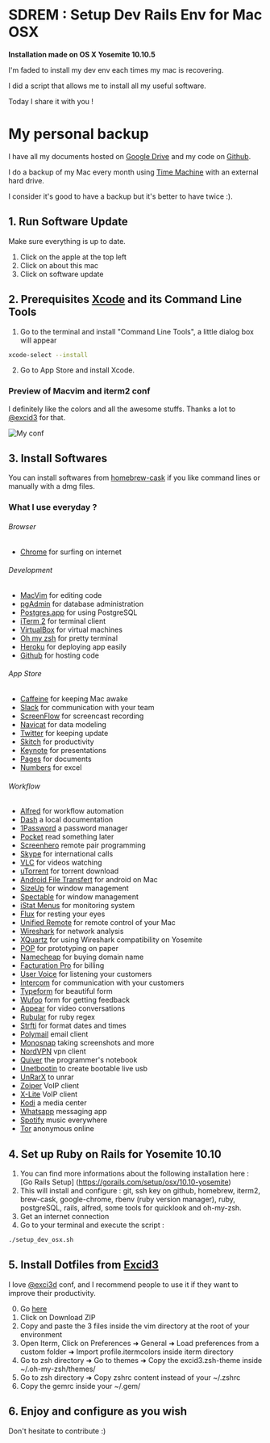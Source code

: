 # SDREM : Setup Dev Rails Env for Mac OSX

**Installation made on OS X Yosemite 10.10.5**

I'm faded to install my dev env each times my mac is recovering.

I did a script that allows me to install all my useful software.

Today I share it with you !

# My personal backup

I have all my documents hosted on [Google Drive](https://drive.google.com) and my code on [Github](https://github.com).

I do a backup of my Mac every month using [Time Machine](http://www.apple.com/osx/apps/#timemachine) with an external hard drive.

I consider it's good to have a backup but it's better to have twice :).

## 1. Run Software Update

Make sure everything is up to date.

1. Click on the apple at the top left
2. Click on about this mac
3. Click on software update

## 2. Prerequisites [Xcode](https://developer.apple.com/xcode/) and its Command Line Tools

1. Go to the terminal and install "Command Line Tools", a little dialog box will appear

  ```sh
  xcode-select --install
  ```

2. Go to App Store and install Xcode.

### Preview of Macvim and iterm2 conf

I definitely like the colors and all the awesome stuffs. Thanks a lot to [@excid3](https://github.com/excid3) for that.

![My conf](http://f.cl.ly/items/3u3A1X2H1e3N3m150z3v/Image%202015-10-08%20at%2011.52.30%20AM.png)

## 3. Install Softwares

You can install softwares from [homebrew-cask](https://github.com/caskroom/homebrew-cask) if you like command lines or manually with a dmg files.

### What I use everyday ?

###### Browser

* [Chrome](https://www.google.com/intl/en/chrome/browser/desktop/index.html) for surfing on internet

###### Development

* [MacVim](https://github.com/b4winckler/macvim) for editing code
* [pgAdmin](http://www.pgadmin.org/download/macosx.php) for database administration
* [Postgres.app](http://postgresapp.com/) for using PostgreSQL
* [iTerm 2](http://www.iterm2.com/#/section/home) for terminal client
* [VirtualBox](https://www.virtualbox.org/wiki/Downloads) for virtual machines
* [Oh my zsh](http://ohmyz.sh/) for pretty terminal
* [Heroku](https://toolbelt.heroku.com/osx) for deploying app easily
* [Github](https://github.com/) for hosting code

###### App Store

* [Caffeine](https://itunes.apple.com/us/app/caffeine/id411246225?l=en&mt=12) for keeping Mac awake
* [Slack](https://itunes.apple.com/us/app/slack/id803453959?l=en&mt=12) for communication with your team
* [ScreenFlow](https://itunes.apple.com/us/app/screenflow-5/id917790450?l=en&mt=12) for screencast recording
* [Navicat](https://itunes.apple.com/us/app/navicat-data-modeler-essentials/id532423082?l=en&mt=12) for data modeling
* [Twitter](https://itunes.apple.com/us/app/twitter/id409789998?l=en&mt=12) for keeping update
* [Skitch](https://itunes.apple.com/us/app/skitch-snap.-mark-up.-share./id425955336?l=en&mt=12) for productivity
* [Keynote](https://itunes.apple.com/us/app/keynote/id409183694?l=en&mt=12) for presentations
* [Pages](https://itunes.apple.com/us/app/pages/id409201541?l=en&mt=12) for documents
* [Numbers](https://itunes.apple.com/us/app/numbers/id409203825?l=en&mt=12) for excel

###### Workflow

* [Alfred](http://www.alfredapp.com/) for workflow automation
* [Dash](https://kapeli.com/dash) a local documentation
* [1Password](https://1password.com/) a password manager
* [Pocket](https://getpocket.com/) read something later
* [Screenhero](https://screenhero.com/) remote pair programming
* [Skype](http://www.skype.com/en/) for international calls
* [VLC](http://www.videolan.org/vlc/download-macosx.html) for videos watching
* [uTorrent](http://www.utorrent.com/intl/fr/) for torrent download
* [Android File Transfert](https://www.android.com/filetransfer/) for android on Mac
* [SizeUp](http://www.irradiatedsoftware.com/sizeup/) for window management
* [Spectable](https://www.spectacleapp.com/) for window management
* [iStat Menus](https://bjango.com/mac/istatmenus/) for monitoring system
* [Flux](https://justgetflux.com/) for resting your eyes
* [Unified Remote](https://www.unifiedremote.com/download) for remote control of your Mac
* [Wireshark](https://www.wireshark.org/#download) for network analysis
* [XQuartz](http://xquartz.macosforge.org/landing/) for using Wireshark compatibility on Yosemite
* [POP](https://popapp.in/) for prototyping on paper
* [Namecheap](https://www.namecheap.com/) for buying domain name
* [Facturation Pro](https://www.facturation.pro) for billing
* [User Voice](https://www.uservoice.com/) for listening your customers
* [Intercom](https://www.intercom.io/) for communication with your customers
* [Typeform](http://www.typeform.com/) for beautiful form
* [Wufoo](http://www.wufoo.com/) form for getting feedback
* [Appear](https://appear.in/) for video conversations
* [Rubular](http://rubular.com/) for ruby regex
* [Strfti](http://www.strfti.me/) for format dates and times
* [Polymail](https://polymail.io/) email client
* [Monosnap](https://monosnap.com/welcome) taking screenshots and more
* [NordVPN](https://nordvpn.com/fr/) vpn client
* [Quiver](http://happenapps.com/#quiver) the programmer's notebook
* [Unetbootin](https://unetbootin.github.io/) to create bootable live
  usb
* [UnRarX](http://www.unrarx.com/) to unrar
* [Zoiper](https://www.zoiper.com/en) VoIP client
* [X-Lite](http://www.counterpath.com/x-lite/) VoIP client
* [Kodi](https://kodi.tv/) a media center
* [Whatsapp](https://www.whatsapp.com/) messaging app
* [Spotify](https://www.spotify.com) music everywhere
* [Tor](https://www.torproject.org/) anonymous online

## 4. Set up Ruby on Rails for Yosemite 10.10

1. You can find more informations about the following installation here : [Go Rails Setup] (https://gorails.com/setup/osx/10.10-yosemite)
2. This will install and configure : git, ssh key on github, homebrew, iterm2, brew-cask, google-chrome, rbenv (ruby version manager), ruby, postgreSQL, rails, alfred, some tools for quicklook and oh-my-zsh.
3. Get an internet connection
4. Go to your terminal and execute the script :

```sh
./setup_dev_osx.sh
```

## 5. Install Dotfiles from [Excid3](https://github.com/excid3/dotfiles)

I love [@exci3d](https://github.com/excid3/dotfiles) conf, and I recommend people to use it if they want to improve their productivity.

0. Go [here](https://github.com/excid3/dotfiles)
1. Click on Download ZIP
2. Copy and paste the 3 files inside the vim directory at the root of your environment
3. Open Iterm, Click on Preferences ➜ General ➜ Load preferences from a custom folder ➜ Import profile.itermcolors inside iterm directory
4. Go to zsh directory ➜ Go to themes ➜ Copy the excid3.zsh-theme inside ~/.oh-my-zsh/themes/
5. Go to zsh directory ➜ Copy zshrc content instead of your ~/.zshrc
6. Copy the gemrc inside your ~/.gem/

## 6. Enjoy and configure as you wish

Don't hesitate to contribute :)
